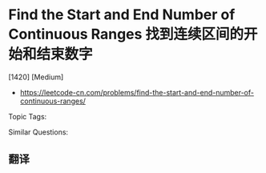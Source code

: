 # Find the Start and End Number of Continuous Ranges 找到连续区间的开始和结束数字

[1420] [Medium]

- https://leetcode-cn.com/problems/find-the-start-and-end-number-of-continuous-ranges/

Topic Tags:

Similar Questions:

## 翻译
